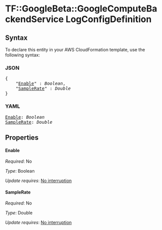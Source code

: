 # TF::GoogleBeta::GoogleComputeBackendService LogConfigDefinition

## Syntax

To declare this entity in your AWS CloudFormation template, use the following syntax:

### JSON

<pre>
{
    "<a href="#enable" title="Enable">Enable</a>" : <i>Boolean</i>,
    "<a href="#samplerate" title="SampleRate">SampleRate</a>" : <i>Double</i>
}
</pre>

### YAML

<pre>
<a href="#enable" title="Enable">Enable</a>: <i>Boolean</i>
<a href="#samplerate" title="SampleRate">SampleRate</a>: <i>Double</i>
</pre>

## Properties

#### Enable

_Required_: No

_Type_: Boolean

_Update requires_: [No interruption](https://docs.aws.amazon.com/AWSCloudFormation/latest/UserGuide/using-cfn-updating-stacks-update-behaviors.html#update-no-interrupt)

#### SampleRate

_Required_: No

_Type_: Double

_Update requires_: [No interruption](https://docs.aws.amazon.com/AWSCloudFormation/latest/UserGuide/using-cfn-updating-stacks-update-behaviors.html#update-no-interrupt)

